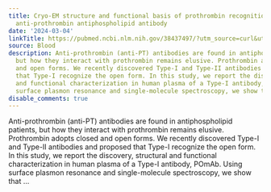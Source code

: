 ```yaml
---
title: Cryo-EM structure and functional basis of prothrombin recognition by a Type-I
  anti-prothrombin antiphospholipid antibody
date: '2024-03-04'
linkTitle: https://pubmed.ncbi.nlm.nih.gov/38437497/?utm_source=curl&utm_medium=rss&utm_campaign=journals&utm_content=7603509&fc=None&ff=20240305170531&v=2.18.0.post9+e462414
source: Blood
description: Anti-prothrombin (anti-PT) antibodies are found in antiphospholipid patients,
  but how they interact with prothrombin remains elusive. Prothrombin adopts closed
  and open forms. We recently discovered Type-I and Type-II antibodies and proposed
  that Type-I recognize the open form. In this study, we report the discovery, structural
  and functional characterization in human plasma of a Type-I antibody, POmAb. Using
  surface plasmon resonance and single-molecule spectroscopy, we show that ...
disable_comments: true
---
```

Anti-prothrombin (anti-PT) antibodies are found in antiphospholipid patients, but how they interact with prothrombin remains elusive. Prothrombin adopts closed and open forms. We recently discovered Type-I and Type-II antibodies and proposed that Type-I recognize the open form. In this study, we report the discovery, structural and functional characterization in human plasma of a Type-I antibody, POmAb. Using surface plasmon resonance and single-molecule spectroscopy, we show that ...